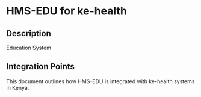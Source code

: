 # HMS-EDU for ke-health

## Description

Education System

## Integration Points

This document outlines how HMS-EDU is integrated with ke-health systems in Kenya.
